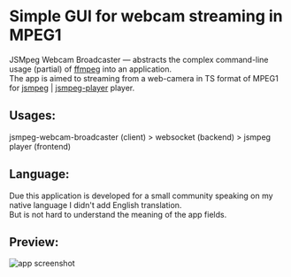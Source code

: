 # Simple GUI for webcam streaming in MPEG1
JSMpeg Webcam Broadcaster — abstracts the complex command-line usage (partial) of [ffmpeg](https://www.ffmpeg.org/) into an application.  
The app is aimed to streaming from a web-camera in TS format of MPEG1 for [jsmpeg](https://github.com/phoboslab/jsmpeg) | [jsmpeg-player](https://github.com/cycjimmy/jsmpeg-player) player.

## Usages:
jsmpeg-webcam-broadcaster (client) > websocket (backend) > jsmpeg player (frontend)

## Language:
Due this application is developed for a small community speaking on my native language I didn't add English translation.  
But is not hard to understand the meaning of the app fields.

## Preview:
![](https://github.com/raziEiL/webcam-broadcaster/blob/master/git-img/webcam-broadcaster-01.png "app screenshot")
